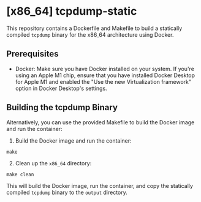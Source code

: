 # [x86_64] tcpdump-static

This repository contains a Dockerfile and Makefile to build a statically compiled `tcpdump` binary for the x86_64 architecture using Docker.

## Prerequisites

- Docker: Make sure you have Docker installed on your system. If you're using an Apple M1 chip, ensure that you have installed Docker Desktop for Apple M1 and enabled the "Use the new Virtualization framework" option in Docker Desktop's settings.

## Building the tcpdump Binary

Alternatively, you can use the provided Makefile to build the Docker image and run the container:

1. Build the Docker image and run the container:

```
make
```

2. Clean up the `x86_64` directory:

```
make clean
```

This will build the Docker image, run the container, and copy the statically compiled `tcpdump` binary to the `output` directory.
